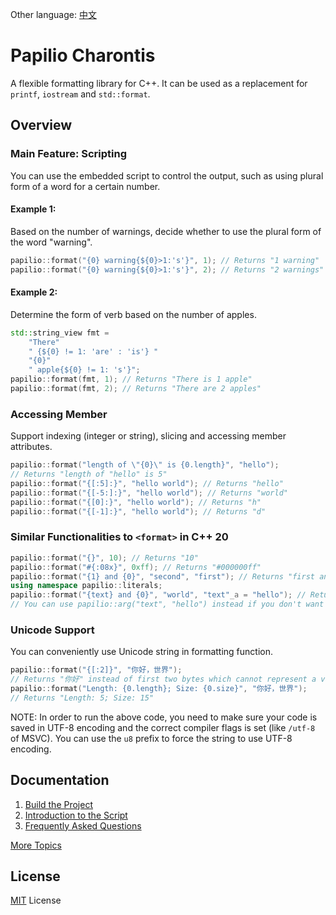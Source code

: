 Other language: [中文](README.zh-CN.md)
# Papilio Charontis
A flexible formatting library for C++. It can be used as a replacement for `printf`, `iostream` and `std::format`.

## Overview
### Main Feature: Scripting
You can use the embedded script to control the output, such as using plural form of a word for a certain number.

#### Example 1:
Based on the number of warnings, decide whether to use the plural form of the word "warning".
```c++
papilio::format("{0} warning{${0}>1:'s'}", 1); // Returns "1 warning"
papilio::format("{0} warning{${0}>1:'s'}", 2); // Returns "2 warnings"
```
#### Example 2:
Determine the form of verb based on the number of apples.
```c++
std::string_view fmt =
    "There"
    " {${0} != 1: 'are' : 'is'} "
    "{0}"
    " apple{${0} != 1: 's'}";
papilio::format(fmt, 1); // Returns "There is 1 apple"
papilio::format(fmt, 2); // Returns "There are 2 apples"
```

### Accessing Member
Support indexing (integer or string), slicing and accessing member attributes.
```c++
papilio::format("length of \"{0}\" is {0.length}", "hello");
// Returns "length of "hello" is 5"
papilio::format("{[:5]:}", "hello world"); // Returns "hello"
papilio::format("{[-5:]:}", "hello world"); // Returns "world"
papilio::format("{[0]:}", "hello world"); // Returns "h"
papilio::format("{[-1]:}", "hello world"); // Returns "d"
```

### Similar Functionalities to `<format>` in C++ 20
```c++
papilio::format("{}", 10); // Returns "10"
papilio::format("#{:08x}", 0xff); // Returns "#000000ff"
papilio::format("{1} and {0}", "second", "first"); // Returns "first and second"
using namespace papilio::literals;
papilio::format("{text} and {0}", "world", "text"_a = "hello"); // Returns "hello and world"
// You can use papilio::arg("text", "hello") instead if you don't want using namespace
```

### Unicode Support
You can conveniently use Unicode string in formatting function.
```c++
papilio::format("{[:2]}", "你好，世界");
// Returns "你好" instead of first two bytes which cannot represent a valid character
papilio::format("Length: {0.length}; Size: {0.size}", "你好，世界");
// Returns "Length: 5; Size: 15"
```
NOTE: In order to run the above code, you need to make sure your code is saved in UTF-8 encoding and the correct compiler flags is set (like `/utf-8` of MSVC). You can use the `u8` prefix to force the string to use UTF-8 encoding.

## Documentation
1. [Build the Project](doc/en/build.md)
2. [Introduction to the Script](doc/en/script.md)
3. [Frequently Asked Questions](doc/en/faq.md)

[More Topics](doc/en/contents.md)

## License
[MIT](LICENSE) License
